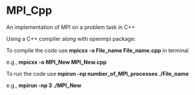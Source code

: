 # MPI_Cpp

An implementation of MPI on a problem task in C++

Using a C++ compiler along with openmpi package:

To compile the code use **mpicxx -o File_name File_name.cpp** in terminal

e.g., **mpicxx -o MPI_New MPI_New.cpp**

To run the code use **mpirun -np number_of_MPI_processes ./File_name**

e.g., **mpirun -np 3 ./MPI_New**


